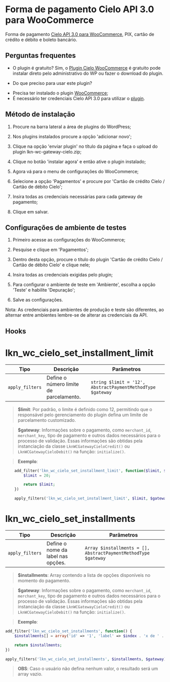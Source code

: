 # Forma de pagamento Cielo API 3.0 para WooCommerce

Forma de pagamento [Cielo API 3.0 para WooCommerce](https://www.linknacional.com.br/wordpress/woocommerce/cielo/), PIX, cartão de crédito e débito e boleto bancário.

## Perguntas frequentes

- O plugin é gratuito?
Sim, o [Plugin Cielo WooCommerce](https://wordpress.org/plugins/lkn-wc-gateway-cielo/) é gratuito pode instalar direto pelo administrativo do WP ou fazer o download do plugin.

- Do que preciso para usar este plugin?
* Precisa ter instalado o plugin [WooCommerce](https://www.linknacional.com.br/wordpress/woocommerce/);
* É necessário ter credenciais Cielo API 3.0 para utilizar o [plugin](https://www.linknacional.com.br/wordpress/plugins/).

## Método de instalação

1) Procure na barra lateral a área de plugins do WordPress;

2) Nos plugins instalados procure a opção 'adicionar novo';

3) Clique na opção 'enviar plugin' no título da página e faça o upload do plugin lkn-wc-gateway-cielo.zip;

4) Clique no botão 'instalar agora' e então ative o plugin instalado;

5) Agora vá para o menu de configurações do WooCommerce;

6) Selecione a opção 'Pagamentos' e procure por 'Cartão de crédito Cielo / Cartão de débito Cielo';

7) Insira todas as credenciais necessárias para cada gateway de pagamento;

8) Clique em salvar.

## Configurações de ambiente de testes

1) Primeiro acesse as configurações do WooCommerce;

2) Pesquise e clique em 'Pagamentos';

3) Dentro desta opção, procure o título do plugin 'Cartão de crédito Cielo / Cartão de débito Cielo' e clique nele;

4) Insira todas as credenciais exigidas pelo plugin;

5) Para configurar o ambiente de teste em 'Ambiente', escolha a opção 'Teste' e habilite 'Depuração';

6) Salve as configurações.

Nota: As credenciais para ambientes de produção e teste são diferentes, ao alternar entre ambientes lembre-se de alterar as credenciais da API.

## Hooks

# lkn_wc_cielo_set_installment_limit

| Tipo            | Descrição                               | Parâmetros                                                 |
|-----------------|-----------------------------------------|------------------------------------------------------------|
| `apply_filters` | Define o número limite de parcelamento. | `string $limit = '12', AbstractPaymentMethodType $gateway` |

> **$limit**: Por padrão, o limite é definido como 12, permitindo que o responsável pelo gerenciamento do plugin defina um limite de parcelamento customizado.

> **$gateway**: Informações sobre o pagamento, como `merchant_id`, `merchant_key`, tipo de pagamento e outros dados necessários para o processo de validação. Essas informações são obtidas pela instanciação da classe `LknWCGatewayCieloCredit()` ou `LknWCGatewayCieloDebit()` na função: `initialize()`.

> **Exemplo**:
```php
    add_filter('lkn_wc_cielo_set_installment_limit', function($limit, $gateway) {
        $limit = 20;

        return $limit;
    })

    apply_filters('lkn_wc_cielo_set_installment_limit', $limit, $gateway);
```

# lkn_wc_cielo_set_installments

| Tipo            | Descrição                               | Parâmetros                                                     |
|-----------------|-----------------------------------------|----------------------------------------------------------------|
| `apply_filters` | Define o nome da label nas opções.      | `Array $installments = [], AbstractPaymentMethodType $gateway` |


> **$installments**: Array contendo a lista de opções disponíveis no momento do pagamento.

> **$gateway**: Informações sobre o pagamento, como `merchant_id`, `merchant_key`, tipo de pagamento e outros dados necessários para o processo de validação. Essas informações são obtidas pela instanciação da classe `LknWCGatewayCieloCredit()` ou `LknWCGatewayCieloDebit()` na função: `initialize()`.

> **Exemplo**:
```php
add_filter('lkn_wc_cielo_set_installments', function() {
    $installments[] = array('id' => '1', 'label' => $index . 'x de ' . $fomartedNumber);

    return $installments;
})

apply_filters('lkn_wc_cielo_set_installments', $installments, $gateway);
```
> **OBS**: Caso o usuário não defina nenhum valor, o resultado será um array vazio.


